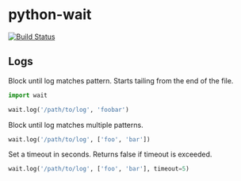 python-wait
===========

[![Build Status](https://travis-ci.org/shawnsi/python-wait.png)](https://travis-ci.org/shawnsi/python-wait)

Logs
----

Block until log matches pattern.  Starts tailing from the end of the file.

```python
import wait

wait.log('/path/to/log', 'foobar')
```

Block until log matches multiple patterns.

```python
wait.log('/path/to/log', ['foo', 'bar'])
```

Set a timeout in seconds.  Returns false if timeout is exceeded.

```python
wait.log('/path/to/log', ['foo', 'bar'], timeout=5)
```


